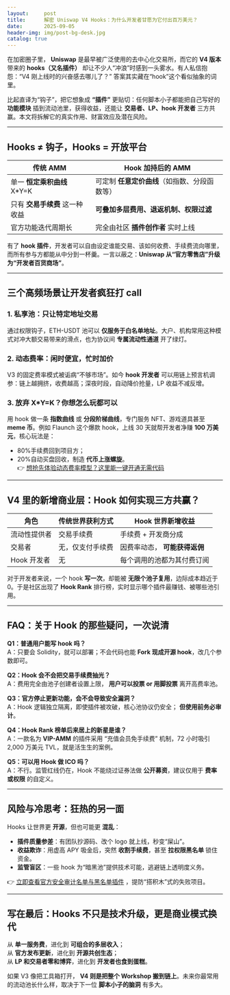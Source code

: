 ```yaml
---
layout:     post
title:      解密 Uniswap V4 Hooks：为什么开发者甘愿为它付出百万美元？
date:       2025-09-05
header-img: img/post-bg-desk.jpg
catalog: true
---
```


在加密圈子里， **Uniswap** 是最早被广泛使用的去中心化交易所，而它的 **V4 版本** 带来的 **hooks（又名插件）** 却让不少人“冲浪”时感到一头雾水。有人私信抱怨：“V4 刚上线时的兴奋感去哪儿了？” 答案其实藏在“hook”这个看似抽象的词里。

比起直译为“钩子”，把它想象成 **“插件”** 更贴切：任何脚本小子都能把自己写好的 **功能模块** 插到流动池里，获得收益，还能让 **交易者、LP、hook 开发者** 三方共赢。本文将拆解它的真实作用、财富效应及潜在风险。

---

## Hooks ≠ 钩子，Hooks = 开放平台

| 传统 AMM                                     | Hook 加持后的 AMM                             |
| -------------------------------------------- | --------------------------------------------- |
| 单一 **恒定乘积曲线** X\*Y=K                 | 可定制 **任意定价曲线**（如指数、分段函数等） |
| 只有 **交易手续费** 这一种收益               | **可叠加多层费用、退返机制、权限过滤**        |
| 官方功能迭代周期长                           | 完全由社区 **插件创作者** 实时上线            |

有了 **hook 插件**，开发者可以自由设定谁能交易、该如何收费、手续费流向哪里，而所有参与方都能从中分到一杯羹。一言以蔽之：**Uniswap 从“官方零售店”升级为“开发者百货商场”**。

---

## 三个高频场景让开发者疯狂打 call

### 1. 私享池：只让特定地址交易
通过权限钩子，ETH-USDT 池可以 **仅服务于白名单地址**。大户、机构常用这种模式对冲大额交易带来的滑点，也为协议间 **专属流动性通道** 开了绿灯。

### 2. 动态费率：闲时便宜，忙时加价
V3 的固定费率模式被诟病“不够市场”。如今 **hook 开发者** 可以用链上预言机调参：链上越拥挤，收费越高；深夜时段，自动降价抢量，LP 收益不减反增。

### 3. 放弃 X\*Y=K？你想怎么玩都可以
用 hook 做一条 **指数曲线** 或 **分段阶梯曲线**，专门服务 NFT、游戏道具甚至 **meme 币**。例如 Flaunch 这个爆款 hook，上线 30 天就帮开发者净赚 **100 万美元**，核心玩法是：  
- 80%手续费回到项目方；  
- 20%自动买盘回收，制造 **代币上涨螺旋**。  
👉 [想抢先体验动态费率模型？这里能一键开通无需代码](https://okxdog.com/)

---

## V4 里的新增商业层：Hook 如何实现三方共赢？

| 角色       | 传统世界获利方式         | Hook 世界新增收益             |
| ---------- | ------------------------ | ----------------------------- |
| 流动性提供者 | 交易手续费               | 手续费 + 开发商分成           |
| 交易者     | 无，仅支付手续费         | 因费率动态， **可能获得返佣** |
| Hook 开发者 | 无                       | 每个调用的池都为其付费订阅     |

对于开发者来说，一个 hook **写一次**，却能被 **无限个池子复用**，边际成本趋近于 0。于是社区出现了 **Hook Rank** 排行榜，实时显示哪个插件最赚钱、被哪些池引用。

---

## FAQ：关于 Hook 的那些疑问，一次说清

**Q1：普通用户能写 hook 吗？**  
A：只要会 Solidity，就可以部署；不会代码也能 **Fork 现成开源 hook**，改几个参数即可。

**Q2：Hook 会不会把交易手续费抽光？**  
A：费用完全由池子创建者设置上限， **用户可以投票 or 用脚投票** 离开高费率池。

**Q3：官方停止更新功能，会不会导致安全漏洞？**  
A：Hook 逻辑独立隔离，即使插件被攻破，核心池协议仍安全； **但使用前务必审计**。

**Q4：Hook Rank 榜单后来居上的新星是谁？**  
A：一款名为 **VIP-AMM** 的插件采用 “充值会员免手续费” 机制，72 小时吸引 2,000 万美元 TVL，就是活生生的案例。

**Q5：可以用 Hook 做 ICO 吗？**  
A：不行。监管红线仍在，Hook 不能绕过证券法做 **公开募资**，建议仅用于 **费率或权限** 的自定义。

---

## 风险与冷思考：狂热的另一面

Hooks 让世界更 **开源**，但也可能更 **混乱**：

- **插件质量参差**：有团队抄源码、改个 logo 就上线，秒变“屎山”。  
- **收益欺诈**：用虚高 APY 吸金后，突然 **收割手续费**，甚至 **拉权限黑名单** 锁住资金。  
- **监管盲区**：一些 hook 为“暗黑池”提供技术可能，逃避链上透明度义务。

👉 [立即查看官方安全审计名单与黑名单插件](https://okxdog.com/) ，提防“搭积木”式的失败项目。

---

## 写在最后：Hooks 不只是技术升级，更是商业模式换代

从 **单一服务费**，进化到 **可组合的多层收入**；  
从 **官方发布更新**，进化到 **开源共创生态**；  
从 **LP 和交易者零和博弈**，进化到 **开发者也食到蛋糕**。

如果 V3 像把工具箱打开， **V4 则是把整个 Workshop 搬到链上**。未来你最常用的流动池长什么样，取决于下一位 **脚本小子的脑洞** 有多大。
